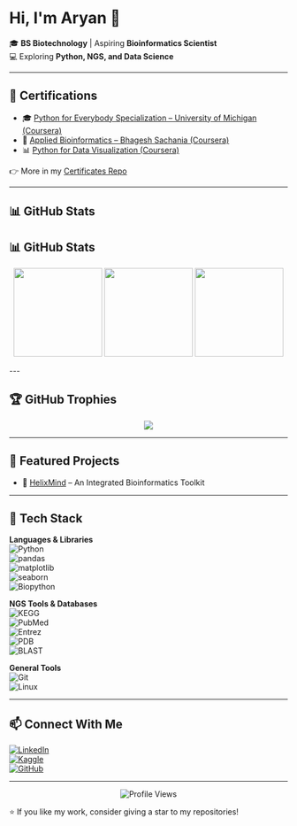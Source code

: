 # Hi, I'm Aryan 👋  

🎓 **BS Biotechnology** | Aspiring **Bioinformatics Scientist**  
💻 Exploring **Python, NGS, and Data Science**  

---

## 📜 Certifications  

- 🎓 [Python for Everybody Specialization – University of Michigan (Coursera)](https://coursera.org/share/4bd669db36fbd9e5c0adba859703d4c4)  
- 🧬 [Applied Bioinformatics – Bhagesh Sachania (Coursera)](https://coursera.org/share/9e0949b39df5b1268ec541e534e67565)  
- 📊 [Python for Data Visualization (Coursera)](https://coursera.org/share/7da1dce4e8d477142c49386817b3666c)  

👉 More in my [Certificates Repo](https://github.com/biostackaryan/certificates-bioinformatics)  

---

## 📊 GitHub Stats  

## 📊 GitHub Stats

<p align="center">
  <img src="https://github-readme-stats.vercel.app/api?username=biostackaryan&show_icons=true&theme=tokyonight&hide_border=true" height="160"/>
  <img src="https://streak-stats.demolab.com?user=biostackaryan&theme=tokyonight&hide_border=true" height="160"/>
  <img src="https://github-readme-stats.vercel.app/api/top-langs/?username=biostackaryan&theme=tokyonight&hide_border=true&layout=compact" height="160"/>
</p>
---

## 🏆 GitHub Trophies  

<p align="center">
  <img src="https://github-profile-trophy.vercel.app/?username=biostackaryan&theme=tokyonight&no-frame=true&no-bg=true&row=1&column=6"/>
</p>

---

## 🚀 Featured Projects  

- 🧬 [HelixMind](https://github.com/biostackaryan/helixmind) – An Integrated Bioinformatics Toolkit  


---

## 🔧 Tech Stack  

**Languages & Libraries**  
![Python](https://img.shields.io/badge/Python-3776AB?style=flat&logo=python&logoColor=white)  
![pandas](https://img.shields.io/badge/pandas-150458?style=flat&logo=pandas&logoColor=white)  
![matplotlib](https://img.shields.io/badge/Matplotlib-00C853?style=flat&logo=plotly&logoColor=white)  
![seaborn](https://img.shields.io/badge/Seaborn-40C4FF?style=flat&logoColor=black)  
![Biopython](https://img.shields.io/badge/Biopython-9C27B0?style=flat&logo=dna&logoColor=white)  

**NGS Tools & Databases**  
![KEGG](https://img.shields.io/badge/KEGG-00ACC1?style=flat&logoColor=white)  
![PubMed](https://img.shields.io/badge/PubMed-2962FF?style=flat&logoColor=white)  
![Entrez](https://img.shields.io/badge/Entrez-00E676?style=flat&logoColor=black)  
![PDB](https://img.shields.io/badge/PDB-FF6D00?style=flat&logoColor=white)  
![BLAST](https://img.shields.io/badge/BLAST-D500F9?style=flat&logoColor=white)  

**General Tools**  
![Git](https://img.shields.io/badge/Git-F4511E?style=flat&logo=git&logoColor=white)  
![Linux](https://img.shields.io/badge/Linux-FFD600?style=flat&logo=linux&logoColor=black)  

---

## 📫 Connect With Me  

[![LinkedIn](https://img.shields.io/badge/LinkedIn-0A66C2?style=flat&logo=linkedin&logoColor=white)](https://www.linkedin.com/in/aryan-dutt-4a0986371)  
[![Kaggle](https://img.shields.io/badge/Kaggle-20BEFF?style=flat&logo=kaggle&logoColor=white)](https://www.kaggle.com/biostackaryan)  
[![GitHub](https://img.shields.io/badge/GitHub-181717?style=flat&logo=github&logoColor=white)](https://github.com/biostackaryan)  

---

<p align="center">
  <img src="https://komarev.com/ghpvc/?username=biostackaryan&color=blueviolet&style=flat-square" alt="Profile Views"/>
</p>  

⭐ If you like my work, consider giving a star to my repositories!  
